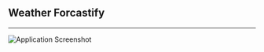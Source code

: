 ## Weather Forcastify
---
![Application Screenshot](https://github.com/user-attachments/assets/18e6b6a2-5a1f-4f1c-9ecc-302fa81e0304)
